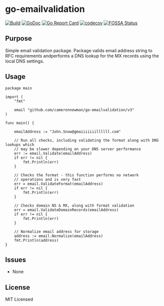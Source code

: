 # go-emailvalidation

[![Build][1]][2]
[![GoDoc][3]][4]
[![Go Report Card][5]][6]
[![codecov][7]][8]
[![FOSSA Status][9]][10]

[1]: https://github.com/cameronnewman/go-emailvalidation/workflows/pipeline/badge.svg
[2]: https://github.com/cameronnewman/go-emailvalidation/actions
[3]: https://godoc.org/github.com/cameronnewman/go-emailvalidation?status.svg
[4]: https://godoc.org/github.com/cameronnewman/go-emailvalidation
[5]: https://goreportcard.com/badge/github.com/cameronnewman/go-emailvalidation
[6]: https://goreportcard.com/report/github.com/cameronnewman/go-emailvalidation
[7]: https://codecov.io/gh/cameronnewman/go-emailvalidation/branch/master/graph/badge.svg
[8]: https://codecov.io/gh/cameronnewman/go-emailvalidation
[9]: https://app.fossa.io/api/projects/git%2Bgithub.com%2Fcameronnewman%2Fgo-emailvalidation.svg?type=shield
[10]: https://app.fossa.io/projects/git%2Bgithub.com%2Fcameronnewman%2Fgo-emailvalidation?ref=badge_shield

## Purpose

Simple email validation package. Package valids email address string to
RFC requirements andperforms a DNS lookup for the MX records
using the local DNS settings.

## Usage

```golang
package main

import (
    "fmt"

    email "github.com/cameronnewman/go-emailvalidation/v3"
)

func main() {

    emailAddress := "John.Snow@gmaiiiiiiillllll.com"

    // Run all checks, including validating the format along with DNS lookups which
    // may be slower depending on your DNS server performance
    err := email.Validate(emailAddress)
    if err != nil {
        fmt.Println(err)
    }

    // Checks the format - this function performs no network
    // operations and is very fast
    err = email.ValidateFormat(emailAddress)
    if err != nil {
        fmt.Println(err)
    }

    // Checks domain NS & MX, along with format validation
    err = email.ValidateDomainRecords(emailAddress)
    if err != nil {
        fmt.Println(err)
    }

    // Normalize email address for storage
    address := email.Normalize(emailAddress)
    fmt.Println(address)
}
```

## Issues

* None

## License

MIT Licensed
